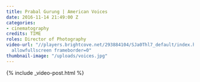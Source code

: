 ```yaml
---
title: Prabal Gurung | American Voices
date: 2016-11-14 21:49:00 Z
categories:
- cinematography
credits: TIME
roles: Director of Photography
video-url: "//players.brightcove.net/293884104/SJa0Thl7_default/index.html?videoId=5186153546001'
  allowfullscreen frameborder=0"
thumbnail-image: "/uploads/voices.jpg"
---
```


{% include _video-post.html %}
